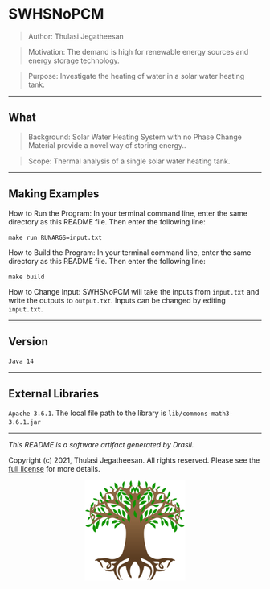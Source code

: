 # SWHSNoPCM 
> Author: Thulasi Jegatheesan

> Motivation: The demand is high for renewable energy sources and energy storage technology.

> Purpose: Investigate the heating of water in a solar water heating tank.

------------------------------------------------------------
## What 
 

> Background: Solar Water Heating System with no Phase Change Material provide a novel way of storing energy..

> Scope: Thermal analysis of a single solar water heating tank.

------------------------------------------------------------
## Making Examples 
 How to Run the Program:
In your terminal command line, enter the same directory as this README file. Then enter the following line:
```
make run RUNARGS=input.txt
```

How to Build the Program:
In your terminal command line, enter the same directory as this README file. Then enter the following line:
```
make build
```

How to Change Input:
SWHSNoPCM will take the inputs from `input.txt` and write the outputs to `output.txt`.
Inputs can be changed by editing `input.txt`.

------------------------------------------------------------
## Version 
 `Java 14`

------------------------------------------------------------
## External Libraries 
 `Apache 3.6.1`. The local file path to the library is `lib/commons-math3-3.6.1.jar`

------------------------------------------------------------
*This README is a software artifact generated by Drasil.*

Copyright (c) 2021, Thulasi Jegatheesan. All rights reserved. Please see the [full license](https://github.com/JacquesCarette/Drasil/blob/4b9ad0a3016fecb3c7a2aa82ab142f9e805b5cc8/LICENSE) for more details.

<p align="center">
<img src="../../../../drasil-website/WebInfo/images/Icon.png" alt="Drasil Tree" width="200" />
</p>
